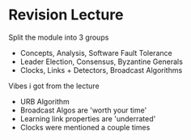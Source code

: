 # Revision Lecture
Split the module into 3 groups
- Concepts, Analysis, Software Fault Tolerance
- Leader Election, Consensus, Byzantine Generals
- Clocks, Links + Detectors, Broadcast Algorithms

Vibes i got from the lecture
- URB Algorithm
- Broadcast Algos are 'worth your time'
- Learning link properties are 'underrated'
- Clocks were mentioned a couple times